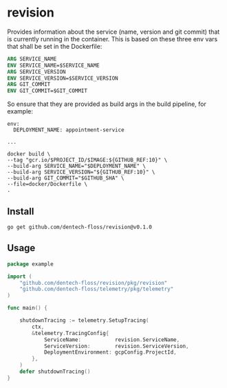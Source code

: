 # revision

Provides information about the service (name, version and git commit) that is currently running in the container. This is based on these three env vars that shall be set in the Dockerfile:

```dockerfile
ARG SERVICE_NAME
ENV SERVICE_NAME=$SERVICE_NAME
ARG SERVICE_VERSION
ENV SERVICE_VERSION=$SERVICE_VERSION
ARG GIT_COMMIT
ENV GIT_COMMIT=$GIT_COMMIT
```

So ensure that they are provided as build args in the build pipeline, for example:

```
env:
  DEPLOYMENT_NAME: appointment-service

...

docker build \
--tag "gcr.io/$PROJECT_ID/$IMAGE:${GITHUB_REF:10}" \
--build-arg SERVICE_NAME="$DEPLOYMENT_NAME" \
--build-arg SERVICE_VERSION="${GITHUB_REF:10}" \
--build-arg GIT_COMMIT="$GITHUB_SHA" \
--file=docker/Dockerfile \
.
```

## Install

```
go get github.com/dentech-floss/revision@v0.1.0
```

## Usage

```go
package example

import (
    "github.com/dentech-floss/revision/pkg/revision"
    "github.com/dentech-floss/telemetry/pkg/telemetry"
)

func main() {

    shutdownTracing := telemetry.SetupTracing(
        ctx,
        &telemetry.TracingConfig{
            ServiceName:           revision.ServiceName,
            ServiceVersion:        revision.ServiceVersion,
            DeploymentEnvironment: gcpConfig.ProjectId,
        },
    )
    defer shutdownTracing()
}

```